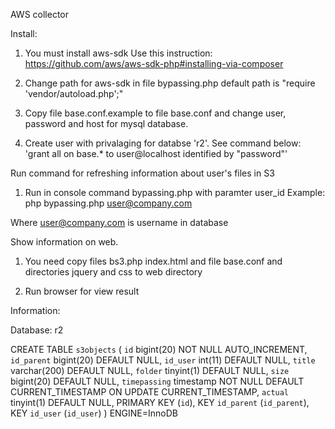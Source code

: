 AWS collector

Install:

1. You must install aws-sdk
   Use this instruction:
   https://github.com/aws/aws-sdk-php#installing-via-composer

2. Change path for aws-sdk in file bypassing.php
   default path is "require 'vendor/autoload.php';"

3. Copy file base.conf.example to file base.conf and change 
   user, password and host for mysql database.

4. Create user with privalaging for databse 'r2'. See command below:
   'grant all on base.* to user@localhost identified by "password"'

Run command for refreshing information about user's files in S3

1. Run in console command bypassing.php with paramter user_id
   Example:
 php bypassing.php user@company.com

Where  user@company.com is username in database
 

Show information on web.

1. You need copy files bs3.php index.html and file base.conf and directories jquery and css to web directory 

2. Run browser for view result  

Information:

Database: r2


CREATE TABLE `s3objects` (
  `id` bigint(20) NOT NULL AUTO_INCREMENT,
  `id_parent` bigint(20) DEFAULT NULL,
  `id_user` int(11) DEFAULT NULL,
  `title` varchar(200) DEFAULT NULL,
  `folder` tinyint(1) DEFAULT NULL,
  `size` bigint(20) DEFAULT NULL,
  `timepassing` timestamp NOT NULL DEFAULT CURRENT_TIMESTAMP ON UPDATE CURRENT_TIMESTAMP,
  `actual` tinyint(1) DEFAULT NULL,
  PRIMARY KEY (`id`),
  KEY `id_parent` (`id_parent`),
  KEY `id_user` (`id_user`)
) ENGINE=InnoDB 

